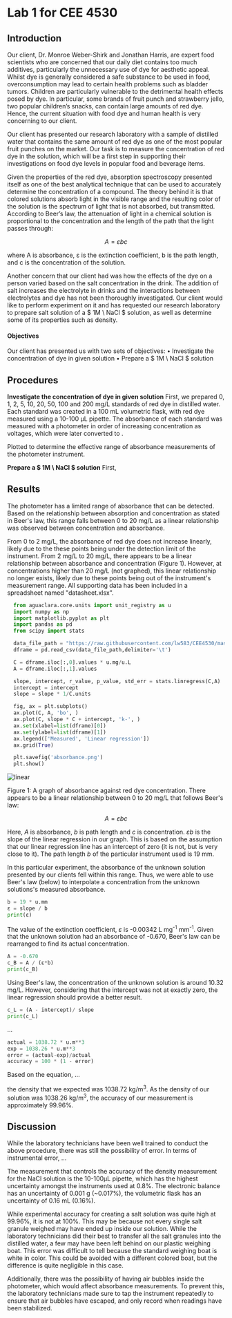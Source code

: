 # Lab 1 for CEE 4530

## Introduction ##
Our client, Dr. Monroe Weber-Shirk and Jonathan Harris, are expert food scientists who are concerned that our daily diet contains too much additives, particularly the unnecessary use of dye for aesthetic appeal. Whilst dye is generally considered a safe substance to be used in food, overconsumption may lead to certain health problems such as bladder tumors. Children are particularly vulnerable to the detrimental health effects posed by dye. In particular, some brands of fruit punch and strawberry jello, two popular children’s snacks, can contain large amounts of red dye. Hence, the current situation with food dye and human health is very concerning to our client.

Our client has presented our research laboratory with a sample of distilled water that contains the same amount of red dye as one of the most popular fruit punches on the market. Our task is to measure the concentration of red dye in the solution, which will be a first step in supporting their investigations on food dye levels in popular food and beverage items.

Given the properties of the red dye, absorption spectroscopy presented itself as one of the best analytical technique that can be used to accurately determine the concentration of a compound. The theory behind it is that colored solutions absorb light in the visible range and the resulting color of the solution is the spectrum of light that is not absorbed, but transmitted. According to Beer’s law, the attenuation of light in a chemical solution is proportional to the concentration and the length of the path that the light passes through:

$$ A =  εbc $$

where A is absorbance, ε is the extinction coefficient, b is the path length, and c is the concentration of the solution.

Another concern that our client had was how the effects of the dye on a person varied based on the salt concentration in the drink. The addition of salt increases the electrolyte in drinks and the interactions between electrolytes and dye has not been thoroughly investigated. Our client would like to perform experiment on it and has requested our research laboratory to prepare salt solution of a $ 1M \ NaCl $ solution, as well as determine some of its properties such as density.

#### Objectives ####
Our client has presented us with two sets of objectives:
$\bullet$ Investigate the concentration of dye in given solution
$\bullet$ Prepare a $ 1M \ NaCl $ solution


## Procedures ##
<b>Investigate the concentration of dye in given solution</b>
First, we prepared 0, 1, 2, 5, 10, 20, 50, 100 and 200 mg/L standards of red dye in distilled water. Each standard was created in a 100 mL volumetric flask, with red dye measured using a 10-100 µL pipette. The absorbance of each standard was measured with a photometer in order of increasing concentration as voltages, which were later converted to .

Plotted to determine the effective range of absorbance measurements of the photometer instrument.

<b>Prepare a $ 1M \ NaCl $ solution</b>
First,


## Results ##

The photometer has a limited range of absorbance that can be detected. Based on the relationship between absorption and concentration as stated in Beer's law, this range falls between 0 to 20 mg/L as a linear relationship was observed between concentration and absorbance.

From 0 to 2 mg/L, the absorbance of red dye does not increase linearly, likely due to the these points being under the detection limit of the instrument. From 2 mg/L to 20 mg/L, there appears to be a linear relationship between absorbance and concentration (Figure 1). However, at concentrations higher than 20 mg/L (not graphed), this linear relationship no longer exists, likely due to these points being out of the instrument's measurement range. All supporting data has been included in a spreadsheet named "datasheet.xlsx".

```python
  from aguaclara.core.units import unit_registry as u
  import numpy as np
  import matplotlib.pyplot as plt
  import pandas as pd
  from scipy import stats

  data_file_path = "https://raw.githubusercontent.com/lw583/CEE4530/master/Lab1/absorbance.txt"
  dframe = pd.read_csv(data_file_path,delimiter='\t')

  C = dframe.iloc[:,0].values * u.mg/u.L
  A = dframe.iloc[:,1].values

  slope, intercept, r_value, p_value, std_err = stats.linregress(C,A)
  intercept = intercept
  slope = slope * 1/C.units

  fig, ax = plt.subplots()
  ax.plot(C, A, 'bo', )
  ax.plot(C, slope * C + intercept, 'k-', )
  ax.set(xlabel=list(dframe)[0])
  ax.set(ylabel=list(dframe)[1])
  ax.legend(['Measured', 'Linear regression'])
  ax.grid(True)

  plt.savefig('absorbance.png')
  plt.show()
```

![linear](https://github.com/lw583/CEE4530/blob/master/absorbance.png?raw=true)

Figure 1: A graph of absorbance against red dye concentration. There appears to be a linear relationship between 0 to 20 mg/L that follows Beer's law:

$$ A = εbc $$

Here, $A$ is absorbance, $b$ is path length and $c$ is concentration. $εb$ is the slope of the linear regression in our graph. This is based on the assumption that our linear regression line has an intercept of zero (it is not, but is very close to it). The path length $b$ of the particular instrument used is 19 mm.

In this particular experiment, the absorbance of the unknown solution presented by our clients fell within this range. Thus, we were able to use Beer's law (below) to interpolate a concentration from the unknown solutions's measured absorbance.

```python
b = 19 * u.mm
ε = slope / b
print(ε)
```

The value of the extinction coefficient, $ε$ is -0.00342 L mg<sup>-1</sup> mm<sup>-1</sup>. Given that the unknown solution had an absorbance of -0.670, Beer's law can be rearranged to find its actual concentration.

```python
A = -0.670
c_B = A / (ε*b)
print(c_B)
```

Using Beer's law, the concentration of the unknown solution is around 10.32 mg/L. However, considering that the intercept was not at exactly zero, the linear regression should provide a better result.

```python
c_L = (A - intercept)/ slope
print(c_L)
```

...

```python
actual = 1038.72 * u.m**3
exp = 1038.26 * u.m**3
error = (actual-exp)/actual
accuracy = 100 * (1 - error)
```

Based on the equation, ...

the density that we expected was 1038.72 kg/m<sup>3</sup>. As the density of our solution was 1038.26 kg/m<sup>3</sup>, the accuracy of our measurement is approximately 99.96%.

## Discussion ##

While the laboratory technicians have been well trained to conduct the above procedure, there was still the possibility of error. In terms of instrumental error, ...

The measurement that controls the accuracy of the density measurement for the NaCl solution is the 10-100µL pipette, which has the highest uncertainty amongst the instruments used at 0.8%. The electronic balance has an uncertainty of 0.001 g (~0.017%), the volumetric flask has an uncertainty of 0.16 mL (0.16%).

While experimental accuracy for creating a salt solution was quite high at 99.96%, it is not at 100%. This may be because not every single salt granule weighed may have ended up inside our solution. While the laboratory technicians did their best to transfer all the salt granules into the distilled water, a few may have been left behind on our plastic weighing boat. This error was difficult to tell because the standard weighing boat is white in color. This could be avoided with a different colored boat, but the difference is quite negligible in this case.

Additionally, there was the possibility of having air bubbles inside the photometer, which would affect absorbance measurements. To prevent this, the laboratory technicians made sure to tap the instrument repeatedly to ensure that air bubbles have escaped, and only record when readings have been stabilized.
